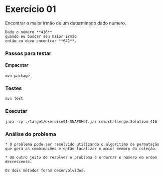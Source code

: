 # Exercício 01

Encontrar o maior irmão de um determinado dado número. 

    Dado o número **416**
    quando eu buscar seu maior irmão
    então eu devo encontrar **641**.
    
### Passos para testar

#### Empacotar
```
mvn package
```
### Testes
``` 
mvn test
```
### Executar 
```
java -cp ./target/exercise01-SNAPSHOT.jar com.challenge.Solution 416
```

### Análise do problema

    * O problema pode ser resolvido utilizando o algoritimo de permutação
    que gera as combinações e então localizar o maior membro da coleção.
    
    * Um outro jeito de resolver o problema é ordernar o número em ordem decrescente.
    
    Os dois métodos foram desenvolvidos.